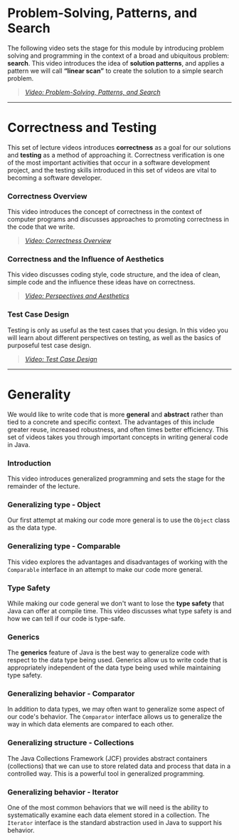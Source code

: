 # Problem-Solving, Patterns, and Search

The following video sets the stage for this module by introducing problem
solving and programming in the context of a broad and ubiquitous problem:
**search**. This video introduces the idea of **solution patterns**, and applies
a pattern we will call **“linear scan”** to create the solution to a simple
search problem.

> [*Video: Problem-Solving, Patterns, and Search*](https://auburn.hosted.panopto.com/Panopto/Pages/Viewer.aspx?id=b5a2da35-7d70-4dd1-8dbf-acbc0052c762)


---

# Correctness and Testing

This set of lecture videos introduces **correctness** as a goal for our solutions
and **testing** as a method of approaching it. Correctness verification is one of
the most important activities that occur in a software development project, and
the testing skills introduced in this set of videos are vital to becoming a
software developer.


### Correctness Overview 

This video introduces the concept of correctness in the context of computer programs
and discusses approaches to promoting correctness in the code that we write.


> [*Video: Correctness Overview*](https://auburn.hosted.panopto.com/Panopto/Pages/Viewer.aspx?id=8d444065-8d63-4244-abda-acbc0052c724)


### Correctness and the Influence of Aesthetics

This video discusses coding style, code structure, and the idea of clean, simple
code and the influence these ideas have on correctness.


> [*Video: Perspectives and Aesthetics*](https://auburn.hosted.panopto.com/Panopto/Pages/Viewer.aspx?id=2b72303b-29e6-4864-8e41-acbc0052c74c)


### Test Case Design

Testing is only as useful as the test cases that you design. In this video you
will learn about different perspectives on testing, as well as the basics of
purposeful test case design.


> [*Video: Test Case Design*](https://auburn.hosted.panopto.com/Panopto/Pages/Viewer.aspx?id=cd4afebc-add1-457f-a230-acbc0052c7a9)

---

# Generality

We would like to write code that is more **general** and **abstract** rather
than tied to a concrete and specific context. The advantages of this include
greater reuse, increased robustness, and often times better efficiency. This set
of videos takes you through important concepts in writing general code in Java.

### Introduction

This video introduces generalized programming and sets the stage for the
remainder of the lecture.

> []()


### Generalizing type - Object

Our first attempt at making our code more general is to use the `Object` class
as the data type.

> []()


### Generalizing type - Comparable

This video explores the advantages and disadvantages of working with the
`Comparable` interface in an attempt to make our code more general.

> []()


### Type Safety

While making our code general we don't want to lose the **type safety** that
Java can offer at compile time. This video discusses what type safety is and how
we can tell if our code is type-safe.

> []()


### Generics

The **generics** feature of Java is the best way to generalize code with respect
to the data type being used. Generics allow us to write code that is
appropriately independent of the data type being used while maintaining type
safety.

> []()


### Generalizing behavior - Comparator

In addition to data types, we may often want to generalize some aspect of our
code's behavior. The `Comparator` interface allows us to generalize the way in
which data elements are compared to each other.

> []()


### Generalizing structure - Collections

The Java Collections Framework (JCF) provides abstract containers (collections)
that we can use to store related data and process that data in a controlled way.
This is a powerful tool in generalized programming.

> []()


### Generalizing behavior - Iterator

One of the most common behaviors that we will need is the ability to
systematically examine each data element stored in a collection. The `Iterator`
interface is the standard abstraction used in Java to support his behavior.

> []()

